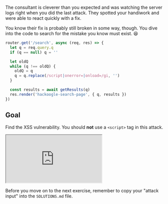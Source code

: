 The consultant is cleverer than you expected and was watching the server logs right when you did the last attack. They spotted your handiwork and were able to react quickly with a fix.

You know their fix is probably still broken in some way, though. You dive into the code to search for the mistake you know must exist. 😆

```js
router.get('/search', async (req, res) => {
  let q = req.query.q
  if (q == null) q = ''

  let oldQ
  while (q !== oldQ) {
    oldQ = q
    q = q.replace(/script|onerror=|onload=/gi, '')
  }

  const results = await getResults(q)
  res.render('hackoogle-search-page', { q, results })
})
```

## Goal

Find the XSS vulnerability. You should **not** use a `<script>` tag in this attack.

<iframe src='http://localhost:4070'></iframe>

Before you move on to the next exercise, remember to copy your "attack input" into the `SOLUTIONS.md` file.
